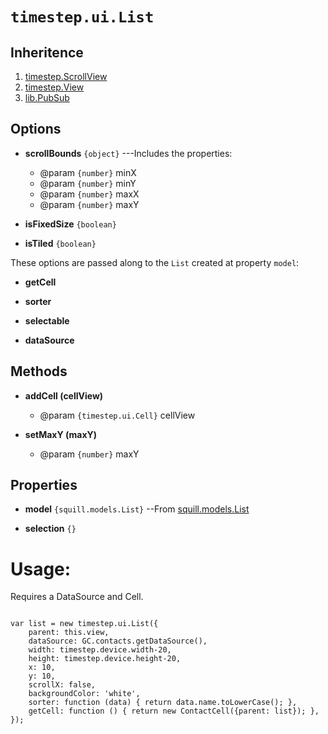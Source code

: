 # `timestep.ui.List`

## Inheritence

1. [timestep.ScrollView](./timestep-scrollview.html)
2. [timestep.View](./timestep-view.html)
3. [lib.PubSub](./lib-pubsub.html)

## Options

* __scrollBounds__ `{object}` ---Includes the properties:
	* @param `{number}` minX
	* @param `{number}` minY
	* @param `{number}` maxX
	* @param `{number}` maxY

* __isFixedSize__ `{boolean}`

* __isTiled__ `{boolean}`

These options are passed along to the `List` created at property `model`:

* __getCell__

* __sorter__

* __selectable__

* __dataSource__

## Methods

* __addCell (cellView)__
	* @param `{timestep.ui.Cell}` cellView

* __setMaxY (maxY)__
	* @param `{number}` maxY


## Properties

* __model__ `{squill.models.List}` --From [squill.models.List](./squill-models-list.html)

* __selection__ `{}`


# Usage:

Requires a DataSource and Cell.

~~~

var list = new timestep.ui.List({
	parent: this.view,
	dataSource: GC.contacts.getDataSource(),
	width: timestep.device.width-20,
	height: timestep.device.height-20,
	x: 10,
	y: 10,
	scrollX: false,
	backgroundColor: 'white',
	sorter: function (data) { return data.name.toLowerCase(); },
	getCell: function () { return new ContactCell({parent: list}); },
});
~~~
